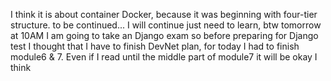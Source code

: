 I think it is about container Docker, because it was beginning with four-tier structure. 
to be continued... I will continue just need to learn, btw tomorrow at 10AM I am going to take an Django exam so before preparing for Django test I thought that I have to finish DevNet plan, for today I had to finish module6 & 7. Even if I read until the middle part of module7 it will be okay I think